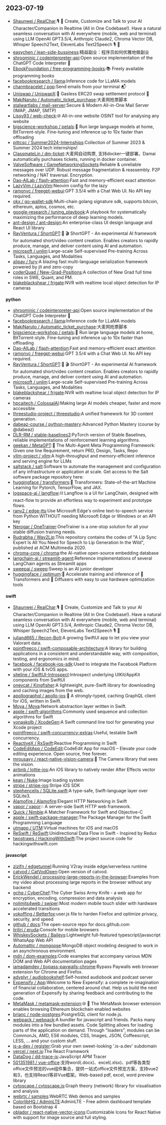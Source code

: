 ## 2023-07-19

#### 
* [Shaunwei / RealChar](https://github.com/Shaunwei/RealChar):🎙️
🤖
Create, Customize and Talk to your AI Character/Companion in Realtime (All in One Codebase!). Have a natural seamless conversation with AI everywhere (mobile, web and terminal) using LLM OpenAI GPT3.5/4, Anthropic Claude2, Chroma Vector DB, Whisper Speech2Text, ElevenLabs Text2Speech
🎙️
🤖
* [easychen / lean-side-bussiness](https://github.com/easychen/lean-side-bussiness):精益副业：程序员如何优雅地做副业
* [shroominic / codeinterpreter-api](https://github.com/shroominic/codeinterpreter-api):Open source implementation of the ChatGPT Code Interpreter
👾
* [EbookFoundation / free-programming-books](https://github.com/EbookFoundation/free-programming-books):📚
Freely available programming books
* [facebookresearch / llama](https://github.com/facebookresearch/llama):Inference code for LLaMA models
* [charmbracelet / pop](https://github.com/charmbracelet/pop):Send emails from your terminal
📬
* [Uniswap / UniswapX](https://github.com/Uniswap/UniswapX):🦄
Gasless ERC20 swap settlement protocol
🦄
* [MakiNaruto / Automatic_ticket_purchase](https://github.com/MakiNaruto/Automatic_ticket_purchase):大麦网抢票脚本
* [stalwartlabs / mail-server](https://github.com/stalwartlabs/mail-server):Secure & Modern All-in-One Mail Server (IMAP, JMAP, SMTP)
* [Lissy93 / web-check](https://github.com/Lissy93/web-check):🌐
All-in-one website OSINT tool for analysing any website
* [bigscience-workshop / petals](https://github.com/bigscience-workshop/petals):🌸
Run large language models at home, BitTorrent-style. Fine-tuning and inference up to 10x faster than offloading
* [pittcsc / Summer2024-Internships](https://github.com/pittcsc/Summer2024-Internships):Collection of Summer 2023 & Summer 2024 tech internships!
* [ClassmateLin / dm-ticket](https://github.com/ClassmateLin/dm-ticket):大麦网自动购票, 支持docker一键部署。Damai automatically purchases tickets, running in docker container.
* [ValveSoftware / GameNetworkingSockets](https://github.com/ValveSoftware/GameNetworkingSockets):Reliable & unreliable messages over UDP. Robust message fragmentation & reassembly. P2P networking / NAT traversal. Encryption.
* [Dao-AILab / flash-attention](https://github.com/Dao-AILab/flash-attention):Fast and memory-efficient exact attention
* [LazyVim / LazyVim](https://github.com/LazyVim/LazyVim):Neovim config for the lazy
* [ramonvc / freegpt-webui](https://github.com/ramonvc/freegpt-webui):GPT 3.5/4 with a Chat Web UI. No API key required.
* [okx / go-wallet-sdk](https://github.com/okx/go-wallet-sdk):Multi-chain golang signature sdk, supports bitcoin, ethereum, aptos, cosmos, etc.
* [google-research / tuning_playbook](https://github.com/google-research/tuning_playbook):A playbook for systematically maximizing the performance of deep learning models.
* [ant-design / ant-design](https://github.com/ant-design/ant-design):An enterprise-class UI design language and React UI library
* [RayVentura / ShortGPT](https://github.com/RayVentura/ShortGPT):🚀
🎬
ShortGPT - An experimental AI framework for automated short/video content creation. Enables creators to rapidly produce, manage, and deliver content using AI and automation.
* [microsoft / unilm](https://github.com/microsoft/unilm):Large-scale Self-supervised Pre-training Across Tasks, Languages, and Modalities
* [alipay / fury](https://github.com/alipay/fury):A blazing fast multi-language serialization framework powered by jit and zero-copy
* [coderQuad / New-Grad-Positions](https://github.com/coderQuad/New-Grad-Positions):A collection of New Grad full time roles in SWE, Quant, and PM.
* [blakeblackshear / frigate](https://github.com/blakeblackshear/frigate):NVR with realtime local object detection for IP cameras

#### python
* [shroominic / codeinterpreter-api](https://github.com/shroominic/codeinterpreter-api):Open source implementation of the ChatGPT Code Interpreter
👾
* [facebookresearch / llama](https://github.com/facebookresearch/llama):Inference code for LLaMA models
* [MakiNaruto / Automatic_ticket_purchase](https://github.com/MakiNaruto/Automatic_ticket_purchase):大麦网抢票脚本
* [bigscience-workshop / petals](https://github.com/bigscience-workshop/petals):🌸
Run large language models at home, BitTorrent-style. Fine-tuning and inference up to 10x faster than offloading
* [Dao-AILab / flash-attention](https://github.com/Dao-AILab/flash-attention):Fast and memory-efficient exact attention
* [ramonvc / freegpt-webui](https://github.com/ramonvc/freegpt-webui):GPT 3.5/4 with a Chat Web UI. No API key required.
* [RayVentura / ShortGPT](https://github.com/RayVentura/ShortGPT):🚀
🎬
ShortGPT - An experimental AI framework for automated short/video content creation. Enables creators to rapidly produce, manage, and deliver content using AI and automation.
* [microsoft / unilm](https://github.com/microsoft/unilm):Large-scale Self-supervised Pre-training Across Tasks, Languages, and Modalities
* [blakeblackshear / frigate](https://github.com/blakeblackshear/frigate):NVR with realtime local object detection for IP cameras
* [hpcaitech / ColossalAI](https://github.com/hpcaitech/ColossalAI):Making large AI models cheaper, faster and more accessible
* [threestudio-project / threestudio](https://github.com/threestudio-project/threestudio):A unified framework for 3D content generation.
* [dabeaz-course / python-mastery](https://github.com/dabeaz-course/python-mastery):Advanced Python Mastery (course by @dabeaz)
* [DLR-RM / stable-baselines3](https://github.com/DLR-RM/stable-baselines3):PyTorch version of Stable Baselines, reliable implementations of reinforcement learning algorithms.
* [geekan / MetaGPT](https://github.com/geekan/MetaGPT):🌟
The Multi-Agent Meta Programming Framework: Given one line Requirement, return PRD, Design, Tasks, Repo
* [vllm-project / vllm](https://github.com/vllm-project/vllm):A high-throughput and memory-efficient inference and serving engine for LLMs
* [saltstack / salt](https://github.com/saltstack/salt):Software to automate the management and configuration of any infrastructure or application at scale. Get access to the Salt software package repository here:
* [huggingface / transformers](https://github.com/huggingface/transformers):🤗
Transformers: State-of-the-art Machine Learning for Pytorch, TensorFlow, and JAX.
* [logspace-ai / langflow](https://github.com/logspace-ai/langflow):⛓️
Langflow is a UI for LangChain, designed with react-flow to provide an effortless way to experiment and prototype flows.
* [rany2 / edge-tts](https://github.com/rany2/edge-tts):Use Microsoft Edge's online text-to-speech service from Python WITHOUT needing Microsoft Edge or Windows or an API key
* [Nerogar / OneTrainer](https://github.com/Nerogar/OneTrainer):OneTrainer is a one-stop solution for all your stable diffusion training needs.
* [Rudrabha / Wav2Lip](https://github.com/Rudrabha/Wav2Lip):This repository contains the codes of "A Lip Sync Expert Is All You Need for Speech to Lip Generation In the Wild", published at ACM Multimedia 2020.
* [chroma-core / chroma](https://github.com/chroma-core/chroma):the AI-native open-source embedding database
* [langchain-ai / streamlit-agent](https://github.com/langchain-ai/streamlit-agent):Reference implementations of several LangChain agents as Streamlit apps
* [sweepai / sweep](https://github.com/sweepai/sweep):Sweep is an AI junior developer
* [huggingface / optimum](https://github.com/huggingface/optimum):🚀
Accelerate training and inference of
🤗
Transformers and
🤗
Diffusers with easy to use hardware optimization tools

#### swift
* [Shaunwei / RealChar](https://github.com/Shaunwei/RealChar):🎙️
🤖
Create, Customize and Talk to your AI Character/Companion in Realtime (All in One Codebase!). Have a natural seamless conversation with AI everywhere (mobile, web and terminal) using LLM OpenAI GPT3.5/4, Anthropic Claude2, Chroma Vector DB, Whisper Speech2Text, ElevenLabs Text2Speech
🎙️
🤖
* [juliand665 / Recon-Bolt](https://github.com/juliand665/Recon-Bolt):A growing SwiftUI app to let you view your Valorant data.
* [pointfreeco / swift-composable-architecture](https://github.com/pointfreeco/swift-composable-architecture):A library for building applications in a consistent and understandable way, with composition, testing, and ergonomics in mind.
* [facebook / facebook-ios-sdk](https://github.com/facebook/facebook-ios-sdk):Used to integrate the Facebook Platform with your iOS & tvOS apps.
* [siteline / SwiftUI-Introspect](https://github.com/siteline/SwiftUI-Introspect):Introspect underlying UIKit/AppKit components from SwiftUI
* [onevcat / Kingfisher](https://github.com/onevcat/Kingfisher):A lightweight, pure-Swift library for downloading and caching images from the web.
* [apollographql / apollo-ios](https://github.com/apollographql/apollo-ios):📱
A strongly-typed, caching GraphQL client for iOS, written in Swift.
* [Moya / Moya](https://github.com/Moya/Moya):Network abstraction layer written in Swift.
* [apple / swift-algorithms](https://github.com/apple/swift-algorithms):Commonly used sequence and collection algorithms for Swift
* [yonaskolb / XcodeGen](https://github.com/yonaskolb/XcodeGen):A Swift command line tool for generating your Xcode project
* [pointfreeco / swift-concurrency-extras](https://github.com/pointfreeco/swift-concurrency-extras):Useful, testable Swift concurrency.
* [ReactiveX / RxSwift](https://github.com/ReactiveX/RxSwift):Reactive Programming in Swift
* [CodeEditApp / CodeEdit](https://github.com/CodeEditApp/CodeEdit):CodeEdit App for macOS – Elevate your code editing experience. Open source, free forever.
* [mrousavy / react-native-vision-camera](https://github.com/mrousavy/react-native-vision-camera):📸
The Camera library that sees the vision.
* [airbnb / lottie-ios](https://github.com/airbnb/lottie-ios):An iOS library to natively render After Effects vector animations
* [kean / Nuke](https://github.com/kean/Nuke):Image loading system
* [stripe / stripe-ios](https://github.com/stripe/stripe-ios):Stripe iOS SDK
* [stephencelis / SQLite.swift](https://github.com/stephencelis/SQLite.swift):A type-safe, Swift-language layer over SQLite3.
* [Alamofire / Alamofire](https://github.com/Alamofire/Alamofire):Elegant HTTP Networking in Swift
* [vapor / vapor](https://github.com/vapor/vapor):💧
A server-side Swift HTTP web framework.
* [Quick / Nimble](https://github.com/Quick/Nimble):A Matcher Framework for Swift and Objective-C
* [apple / swift-package-manager](https://github.com/apple/swift-package-manager):The Package Manager for the Swift Programming Language
* [utmapp / UTM](https://github.com/utmapp/UTM):Virtual machines for iOS and macOS
* [ReSwift / ReSwift](https://github.com/ReSwift/ReSwift):Unidirectional Data Flow in Swift - Inspired by Redux
* [twostraws / HackingWithSwift](https://github.com/twostraws/HackingWithSwift):The project source code for hackingwithswift.com

#### javascript
* [zizifn / edgetunnel](https://github.com/zizifn/edgetunnel):Running V2ray inside edge/serverless runtime
* [catvod / CatVodOpen](https://github.com/catvod/CatVodOpen):Open version of catvod.
* [ErickWendel / processing-large-reports-in-the-browser](https://github.com/ErickWendel/processing-large-reports-in-the-browser):Examples from my video about processing large reports in the browser without any backend
* [gchq / CyberChef](https://github.com/gchq/CyberChef):The Cyber Swiss Army Knife - a web app for encryption, encoding, compression and data analysis
* [nolimits4web / swiper](https://github.com/nolimits4web/swiper):Most modern mobile touch slider with hardware accelerated transitions
* [yokoffing / Betterfox](https://github.com/yokoffing/Betterfox):user.js file to harden Firefox and optimize privacy, security, and speed
* [github / docs](https://github.com/github/docs):The open-source repo for docs.github.com
* [liriliri / eruda](https://github.com/liriliri/eruda):Console for mobile browsers
* [WhiskeySockets / Baileys](https://github.com/WhiskeySockets/Baileys):Lightweight full-featured typescript/javascript WhatsApp Web API
* [Automattic / mongoose](https://github.com/Automattic/mongoose):MongoDB object modeling designed to work in an asynchronous environment.
* [mdn / dom-examples](https://github.com/mdn/dom-examples):Code examples that accompany various MDN DOM and Web API documentation pages
* [iamadamdev / bypass-paywalls-chrome](https://github.com/iamadamdev/bypass-paywalls-chrome):Bypass Paywalls web browser extension for Chrome and Firefox.
* [advplyr / audiobookshelf](https://github.com/advplyr/audiobookshelf):Self-hosted audiobook and podcast server
* [Expensify / App](https://github.com/Expensify/App):Welcome to New Expensify: a complete re-imagination of financial collaboration, centered around chat. Help us build the next generation of Expensify by sharing feedback and contributing to the code.
* [MetaMask / metamask-extension](https://github.com/MetaMask/metamask-extension):🌐
🔌
The MetaMask browser extension enables browsing Ethereum blockchain enabled websites
* [brianc / node-postgres](https://github.com/brianc/node-postgres):PostgreSQL client for node.js.
* [webpack / webpack](https://github.com/webpack/webpack):A bundler for javascript and friends. Packs many modules into a few bundled assets. Code Splitting allows for loading parts of the application on demand. Through "loaders", modules can be CommonJs, AMD, ES6 modules, CSS, Images, JSON, Coffeescript, LESS, ... and your custom stuff.
* [is-a-dev / register](https://github.com/is-a-dev/register):Grab your own sweet-looking '.is-a.dev' subdomain
* [vercel / next.js](https://github.com/vercel/next.js):The React Framework
* [DataDog / dd-trace-js](https://github.com/DataDog/dd-trace-js):JavaScript APM Tracer
* [501351981 / vue-office](https://github.com/501351981/vue-office):支持word(.docx)、excel(.xlsx)、pdf等各类型office文件预览的vue组件集合，提供一站式office文件预览方案，支持vue2和3，也支持React等非Vue框架。Web-based pdf, excel, word preview library
* [cytoscape / cytoscape.js](https://github.com/cytoscape/cytoscape.js):Graph theory (network) library for visualisation and analysis
* [webrtc / samples](https://github.com/webrtc/samples):WebRTC Web demos and samples
* [ColorlibHQ / AdminLTE](https://github.com/ColorlibHQ/AdminLTE):AdminLTE - Free admin dashboard template based on Bootstrap 4
* [oblador / react-native-vector-icons](https://github.com/oblador/react-native-vector-icons):Customizable Icons for React Native with support for image source and full styling.
